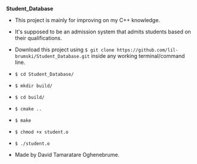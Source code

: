 **Student_Database**

* This project is mainly for improving on my C++ knowledge. 

* It's supposed to be an admission system that admits students based on their qualifications.

* Download this project using `$ git clone https://github.com/lil-brumski/Student_Database.git` inside any working terminal/command line.

* `$ cd Student_Database/`

* `$ mkdir build/`

* `$ cd build/`

* `$ cmake ..`

* `$ make`

* `$ chmod +x student.o`

* `$ ./student.o`

* Made by David Tamaratare Oghenebrume.
